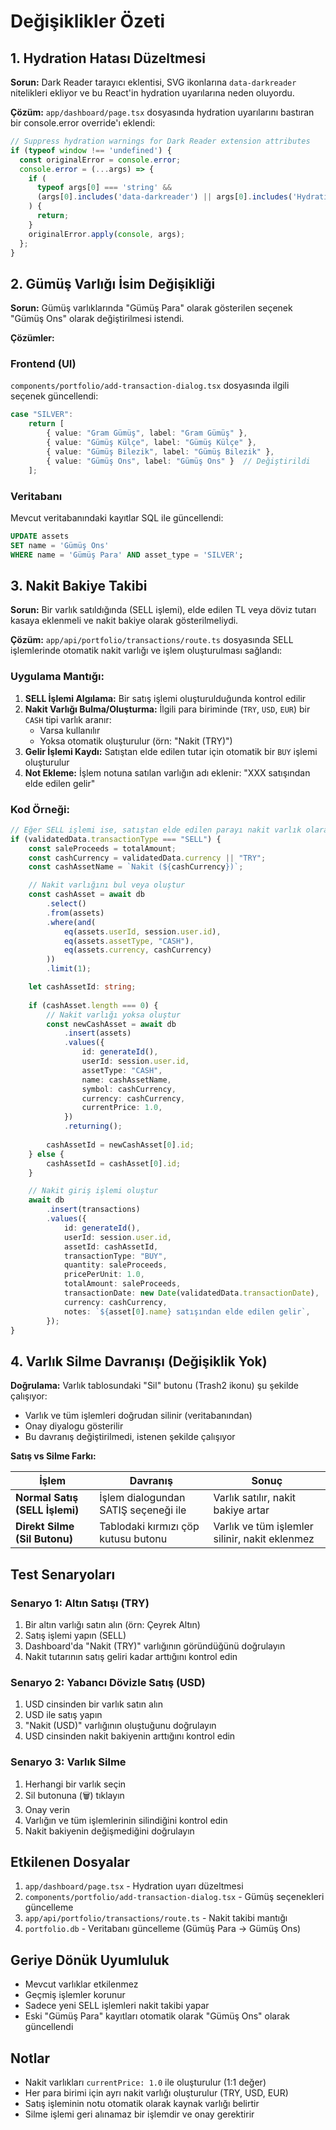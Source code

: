 # Değişiklikler Özeti

## 1. Hydration Hatası Düzeltmesi

**Sorun:** Dark Reader tarayıcı eklentisi, SVG ikonlarına `data-darkreader` nitelikleri ekliyor ve bu React'in hydration uyarılarına neden oluyordu.

**Çözüm:** `app/dashboard/page.tsx` dosyasında hydration uyarılarını bastıran bir console.error override'ı eklendi:

```typescript
// Suppress hydration warnings for Dark Reader extension attributes
if (typeof window !== 'undefined') {
  const originalError = console.error;
  console.error = (...args) => {
    if (
      typeof args[0] === 'string' &&
      (args[0].includes('data-darkreader') || args[0].includes('Hydration'))
    ) {
      return;
    }
    originalError.apply(console, args);
  };
}
```

## 2. Gümüş Varlığı İsim Değişikliği

**Sorun:** Gümüş varlıklarında "Gümüş Para" olarak gösterilen seçenek "Gümüş Ons" olarak değiştirilmesi istendi.

**Çözümler:**

### Frontend (UI)
`components/portfolio/add-transaction-dialog.tsx` dosyasında ilgili seçenek güncellendi:

```typescript
case "SILVER":
    return [
        { value: "Gram Gümüş", label: "Gram Gümüş" },
        { value: "Gümüş Külçe", label: "Gümüş Külçe" },
        { value: "Gümüş Bilezik", label: "Gümüş Bilezik" },
        { value: "Gümüş Ons", label: "Gümüş Ons" }  // Değiştirildi
    ];
```

### Veritabanı
Mevcut veritabanındaki kayıtlar SQL ile güncellendi:

```sql
UPDATE assets 
SET name = 'Gümüş Ons' 
WHERE name = 'Gümüş Para' AND asset_type = 'SILVER';
```

## 3. Nakit Bakiye Takibi

**Sorun:** Bir varlık satıldığında (SELL işlemi), elde edilen TL veya döviz tutarı kasaya eklenmeli ve nakit bakiye olarak gösterilmeliydi.

**Çözüm:** `app/api/portfolio/transactions/route.ts` dosyasında SELL işlemlerinde otomatik nakit varlığı ve işlem oluşturulması sağlandı:

### Uygulama Mantığı:

1. **SELL İşlemi Algılama:** Bir satış işlemi oluşturulduğunda kontrol edilir
2. **Nakit Varlığı Bulma/Oluşturma:** İlgili para biriminde (`TRY`, `USD`, `EUR`) bir `CASH` tipi varlık aranır:
   - Varsa kullanılır
   - Yoksa otomatik oluşturulur (örn: "Nakit (TRY)")
3. **Gelir İşlemi Kaydı:** Satıştan elde edilen tutar için otomatik bir `BUY` işlemi oluşturulur
4. **Not Ekleme:** İşlem notuna satılan varlığın adı eklenir: "XXX satışından elde edilen gelir"

### Kod Örneği:

```typescript
// Eğer SELL işlemi ise, satıştan elde edilen parayı nakit varlık olarak kaydet
if (validatedData.transactionType === "SELL") {
    const saleProceeds = totalAmount;
    const cashCurrency = validatedData.currency || "TRY";
    const cashAssetName = `Nakit (${cashCurrency})`;

    // Nakit varlığını bul veya oluştur
    const cashAsset = await db
        .select()
        .from(assets)
        .where(and(
            eq(assets.userId, session.user.id),
            eq(assets.assetType, "CASH"),
            eq(assets.currency, cashCurrency)
        ))
        .limit(1);

    let cashAssetId: string;
    
    if (cashAsset.length === 0) {
        // Nakit varlığı yoksa oluştur
        const newCashAsset = await db
            .insert(assets)
            .values({
                id: generateId(),
                userId: session.user.id,
                assetType: "CASH",
                name: cashAssetName,
                symbol: cashCurrency,
                currency: cashCurrency,
                currentPrice: 1.0,
            })
            .returning();
        
        cashAssetId = newCashAsset[0].id;
    } else {
        cashAssetId = cashAsset[0].id;
    }

    // Nakit giriş işlemi oluştur
    await db
        .insert(transactions)
        .values({
            id: generateId(),
            userId: session.user.id,
            assetId: cashAssetId,
            transactionType: "BUY",
            quantity: saleProceeds,
            pricePerUnit: 1.0,
            totalAmount: saleProceeds,
            transactionDate: new Date(validatedData.transactionDate),
            currency: cashCurrency,
            notes: `${asset[0].name} satışından elde edilen gelir`,
        });
}
```

## 4. Varlık Silme Davranışı (Değişiklik Yok)

**Doğrulama:** Varlık tablosundaki "Sil" butonu (Trash2 ikonu) şu şekilde çalışıyor:

- Varlık ve tüm işlemleri doğrudan silinir (veritabanından)
- Onay diyalogu gösterilir
- Bu davranış değiştirilmedi, istenen şekilde çalışıyor

**Satış vs Silme Farkı:**

| İşlem | Davranış | Sonuç |
|-------|----------|-------|
| **Normal Satış (SELL İşlemi)** | İşlem dialogundan SATIŞ seçeneği ile | Varlık satılır, nakit bakiye artar |
| **Direkt Silme (Sil Butonu)** | Tablodaki kırmızı çöp kutusu butonu | Varlık ve tüm işlemler silinir, nakit eklenmez |

## Test Senaryoları

### Senaryo 1: Altın Satışı (TRY)
1. Bir altın varlığı satın alın (örn: Çeyrek Altın)
2. Satış işlemi yapın (SELL)
3. Dashboard'da "Nakit (TRY)" varlığının göründüğünü doğrulayın
4. Nakit tutarının satış geliri kadar arttığını kontrol edin

### Senaryo 2: Yabancı Dövizle Satış (USD)
1. USD cinsinden bir varlık satın alın
2. USD ile satış yapın
3. "Nakit (USD)" varlığının oluştuğunu doğrulayın
4. USD cinsinden nakit bakiyenin arttığını kontrol edin

### Senaryo 3: Varlık Silme
1. Herhangi bir varlık seçin
2. Sil butonuna (🗑️) tıklayın
3. Onay verin
4. Varlığın ve tüm işlemlerinin silindiğini kontrol edin
5. Nakit bakiyenin değişmediğini doğrulayın

## Etkilenen Dosyalar

1. `app/dashboard/page.tsx` - Hydration uyarı düzeltmesi
2. `components/portfolio/add-transaction-dialog.tsx` - Gümüş seçenekleri güncelleme
3. `app/api/portfolio/transactions/route.ts` - Nakit takibi mantığı
4. `portfolio.db` - Veritabanı güncelleme (Gümüş Para → Gümüş Ons)

## Geriye Dönük Uyumluluk

- Mevcut varlıklar etkilenmez
- Geçmiş işlemler korunur
- Sadece yeni SELL işlemleri nakit takibi yapar
- Eski "Gümüş Para" kayıtları otomatik olarak "Gümüş Ons" olarak güncellendi

## Notlar

- Nakit varlıkları `currentPrice: 1.0` ile oluşturulur (1:1 değer)
- Her para birimi için ayrı nakit varlığı oluşturulur (TRY, USD, EUR)
- Satış işleminin notu otomatik olarak kaynak varlığı belirtir
- Silme işlemi geri alınamaz bir işlemdir ve onay gerektirir
